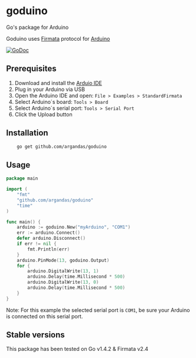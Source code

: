 # goduino
Go's package for Arduino

Goduino uses [Firmata](https://github.com/firmata/protocol) protocol for [Arduino](https://www.arduino.cc/) 

[![GoDoc](http://godoc.org/github.com/argandas/goduino?status.svg)](http://godoc.org/github.com/argandas/goduino)

## Prerequisites

1. Download and install the [Arduio IDE](http://www.arduino.cc/en/Main/Software)
2. Plug in your Arduino via USB
3. Open the Arduino IDE and open: `File > Examples > StandardFirmata`
4. Select Arduino´s board: `Tools > Board`
5. Select Arduino´s serial port: `Tools > Serial Port`
6. Click the Upload button

## Installation

```bash
	go get github.com/argandas/goduino
```

## Usage

```go
package main

import (
	"fmt"
	"github.com/argandas/goduino"
	"time"
)

func main() {
	arduino := goduino.New("myArduino", "COM1")
	err := arduino.Connect()
	defer arduino.Disconnect()
	if err != nil {
		fmt.Println(err)
	}
	arduino.PinMode(13, goduino.Output)
	for {
		arduino.DigitalWrite(13, 1)
		arduino.Delay(time.Millisecond * 500)
		arduino.DigitalWrite(13, 0)
		arduino.Delay(time.Millisecond * 500)
	}
}
```

Note: For this example the selected serial port is `COM1`, be sure your Arduino is connected on this serial port.

## Stable versions

This package has been tested on Go v1.4.2 & Firmata v2.4
